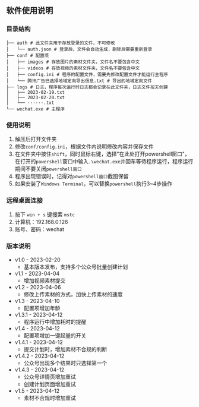 ## 软件使用说明

### 目录结构

```
├── auth # 此文件夹用于存放登录的文件，不可修改
│   └── auth.json # 登录后，文件会自动生成，删除后需要重新登录
├── conf # 配置项
│   ├── images # 存放图片的素材文件夹，文件名不要包含中文
│   ├── videos # 存放视频的素材文件夹，文件名不要包含中文
│   ├── config.ini # 程序的配置文件，需要先修改配置文件才能运行主程序
│   └── 腾讯广告已选择地域定向导出信息.txt # 导出的地域定向文件
├── logs # 日志，程序每次运行时日志都会记录在此文件夹，日志文件按天创建
│   ├── 2023-02-19.txt
│   ├── 2023-02-20.txt
│   └── ······.txt
└── wechat.exe # 主程序
```

### 使用说明

1. 解压后打开文件夹
2. 修改`conf/config.ini`，根据文件内说明修改内容并保存文件
3. 在文件夹中按住`shift`，同时鼠标右键，选择"在此处打开powershell窗口"，在打开的`powershell`窗口中输入`.\wechat.exe`并回车等待程序运行，程序运行期间不要关闭`powershell窗口`
4. 程序出现错误时，记得对`powershell窗口`截图保留
5. 如果安装了`Windows Terminal`，可以替换`powershell`执行3~4步操作

### 远程桌面连接

1. 按下 `win + s` 键搜索 `mstc`
2. 计算机：192.168.0.126
3. 账号、密码：wechat

### 版本说明

- v1.0 - 2023-02-20
  - 基本版本发布，支持多个公众号批量创建计划
- v1.1 - 2023-04-04
  - 增加视频素材提交
- v1.2 - 2023-04-06
  - 修改上传素材的方式，加快上传素材的速度
- v1.3 - 2023-04-10
  - 配置项增加年龄
- v1.3.1 - 2023-04-12
  - 程序运行中增加耗时的提醒
- v1.4 - 2023-04-12
  - 配置项增加一键起量的开关
- v1.4.1 - 2023-04-12
  - 提交计划时，增加素材不合规的判断
- v1.4.2 - 2023-04-12
  - 公众号出现多个结果时只选择第一个
- v1.4.3 - 2023-04-12
  - 公众号详情页增加重试
  - 创建计划页面增加重试
- v1.5 - 2023-04-12
  - 素材不合规时增加重试